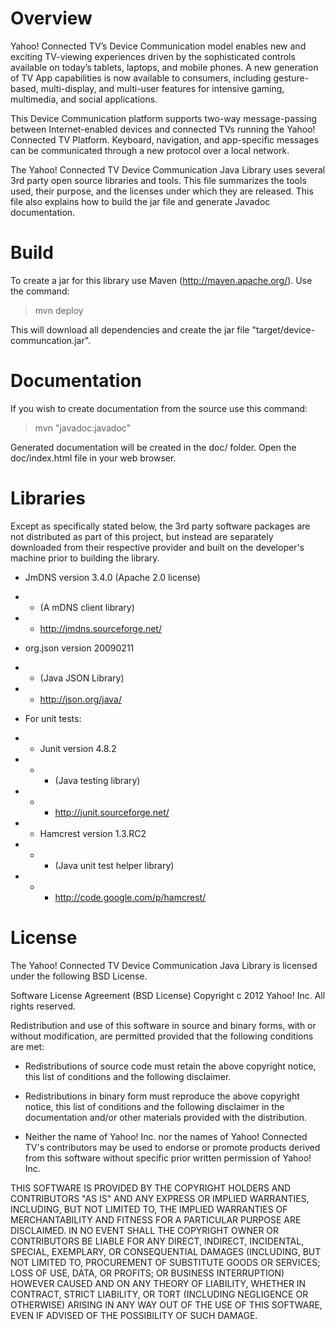 # Overview
Yahoo! Connected TV’s Device Communication model enables new and exciting TV-viewing experiences driven by the sophisticated controls available on today’s tablets, laptops, and mobile phones. A new generation of TV App capabilities is now available to consumers, including gesture-based, multi-display, and multi-user features for intensive gaming, multimedia, and social applications. 

This Device Communication platform supports two-way message-passing between Internet-enabled devices and connected TVs running the Yahoo! Connected TV Platform. Keyboard, navigation, and app-specific messages can be communicated through a new protocol over a local network. 

The Yahoo! Connected TV Device Communication Java Library uses several 3rd party open source libraries and tools. This file summarizes the tools used, their purpose, and the licenses under which they are released. This file also explains how to build the jar file and generate Javadoc documentation.

# Build
To create a jar for this library use Maven (http://maven.apache.org/). Use the command:

> mvn deploy

This will download all dependencies and create the jar file "target/device-communcation.jar".

# Documentation
If you wish to create documentation from the source use this command:

> mvn "javadoc:javadoc"

Generated documentation will be created in the doc/ folder. Open the doc/index.html file in your web browser.

# Libraries
Except as specifically stated below, the 3rd party software packages are not distributed as part of this project, but instead are separately downloaded from their respective provider and built on the developer's machine prior to building the library.

* JmDNS version 3.4.0 (Apache 2.0 license)
* * (A mDNS client library)
* * http://jmdns.sourceforge.net/

* org.json version 20090211
* * (Java JSON Library)
* * http://json.org/java/

* For unit tests:
* * Junit version 4.8.2
* * * (Java testing library)
* * * http://junit.sourceforge.net/

* * Hamcrest version 1.3.RC2
* * * (Java unit test helper library)
* * * http://code.google.com/p/hamcrest/

# License
The Yahoo! Connected TV Device Communication Java Library is licensed under the following BSD License.

Software License Agreement (BSD License)
Copyright c 2012 Yahoo! Inc. All rights reserved.

Redistribution and use of this software in source and binary forms, with or without modification, are permitted provided that the following conditions are met:

* Redistributions of source code must retain the above copyright notice, this list of conditions and the following disclaimer.

* Redistributions in binary form must reproduce the above copyright notice, this list of conditions and the following disclaimer in the documentation and/or other materials provided with the distribution.

* Neither the name of Yahoo! Inc. nor the names of Yahoo! Connected TV's contributors may be used to endorse or promote products derived from this software without specific prior written permission of Yahoo! Inc.

THIS SOFTWARE IS PROVIDED BY THE COPYRIGHT HOLDERS AND CONTRIBUTORS "AS IS" AND ANY EXPRESS OR IMPLIED WARRANTIES, INCLUDING, BUT NOT LIMITED TO, THE IMPLIED WARRANTIES OF MERCHANTABILITY AND FITNESS FOR A PARTICULAR PURPOSE ARE DISCLAIMED. IN NO EVENT SHALL THE COPYRIGHT OWNER OR CONTRIBUTORS BE LIABLE FOR ANY DIRECT, INDIRECT, INCIDENTAL, SPECIAL, EXEMPLARY, OR CONSEQUENTIAL DAMAGES (INCLUDING, BUT NOT LIMITED TO, PROCUREMENT OF SUBSTITUTE GOODS OR SERVICES; LOSS OF USE, DATA, OR PROFITS; OR BUSINESS INTERRUPTION) HOWEVER CAUSED AND ON ANY THEORY OF LIABILITY, WHETHER IN CONTRACT, STRICT LIABILITY, OR TORT (INCLUDING NEGLIGENCE OR OTHERWISE) ARISING IN ANY WAY OUT OF THE USE OF THIS SOFTWARE, EVEN IF ADVISED OF THE POSSIBILITY OF SUCH DAMAGE. 